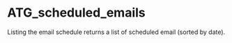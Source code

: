 # ATG_scheduled_emails
Listing the email schedule returns a list of scheduled email (sorted by date).
